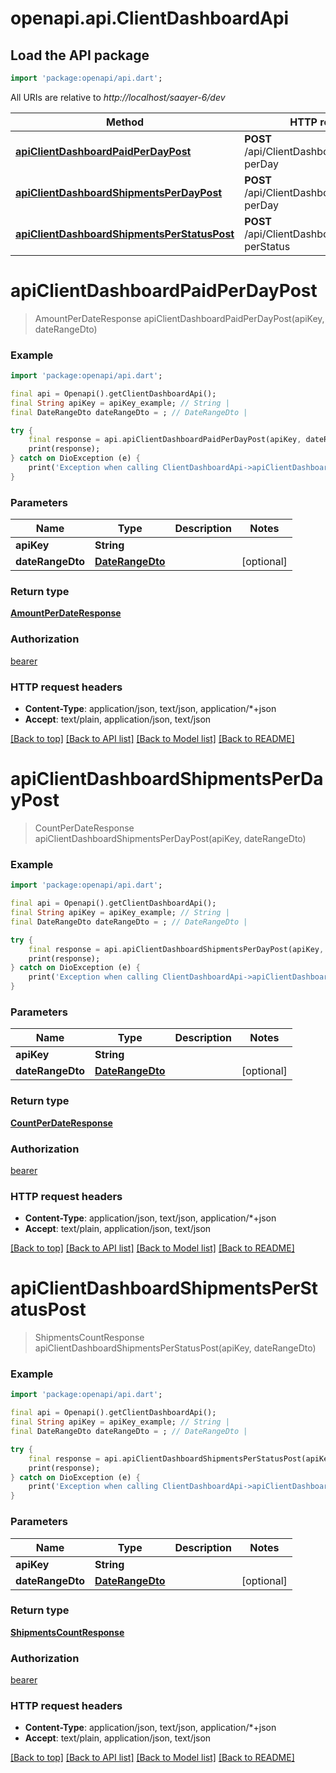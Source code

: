 # openapi.api.ClientDashboardApi

## Load the API package
```dart
import 'package:openapi/api.dart';
```

All URIs are relative to *http://localhost/saayer-6/dev*

Method | HTTP request | Description
------------- | ------------- | -------------
[**apiClientDashboardPaidPerDayPost**](ClientDashboardApi.md#apiclientdashboardpaidperdaypost) | **POST** /api/ClientDashboard/paid-perDay | 
[**apiClientDashboardShipmentsPerDayPost**](ClientDashboardApi.md#apiclientdashboardshipmentsperdaypost) | **POST** /api/ClientDashboard/shipments-perDay | 
[**apiClientDashboardShipmentsPerStatusPost**](ClientDashboardApi.md#apiclientdashboardshipmentsperstatuspost) | **POST** /api/ClientDashboard/shipments-perStatus | 


# **apiClientDashboardPaidPerDayPost**
> AmountPerDateResponse apiClientDashboardPaidPerDayPost(apiKey, dateRangeDto)



### Example
```dart
import 'package:openapi/api.dart';

final api = Openapi().getClientDashboardApi();
final String apiKey = apiKey_example; // String | 
final DateRangeDto dateRangeDto = ; // DateRangeDto | 

try {
    final response = api.apiClientDashboardPaidPerDayPost(apiKey, dateRangeDto);
    print(response);
} catch on DioException (e) {
    print('Exception when calling ClientDashboardApi->apiClientDashboardPaidPerDayPost: $e\n');
}
```

### Parameters

Name | Type | Description  | Notes
------------- | ------------- | ------------- | -------------
 **apiKey** | **String**|  | 
 **dateRangeDto** | [**DateRangeDto**](DateRangeDto.md)|  | [optional] 

### Return type

[**AmountPerDateResponse**](AmountPerDateResponse.md)

### Authorization

[bearer](../README.md#bearer)

### HTTP request headers

 - **Content-Type**: application/json, text/json, application/*+json
 - **Accept**: text/plain, application/json, text/json

[[Back to top]](#) [[Back to API list]](../README.md#documentation-for-api-endpoints) [[Back to Model list]](../README.md#documentation-for-models) [[Back to README]](../README.md)

# **apiClientDashboardShipmentsPerDayPost**
> CountPerDateResponse apiClientDashboardShipmentsPerDayPost(apiKey, dateRangeDto)



### Example
```dart
import 'package:openapi/api.dart';

final api = Openapi().getClientDashboardApi();
final String apiKey = apiKey_example; // String | 
final DateRangeDto dateRangeDto = ; // DateRangeDto | 

try {
    final response = api.apiClientDashboardShipmentsPerDayPost(apiKey, dateRangeDto);
    print(response);
} catch on DioException (e) {
    print('Exception when calling ClientDashboardApi->apiClientDashboardShipmentsPerDayPost: $e\n');
}
```

### Parameters

Name | Type | Description  | Notes
------------- | ------------- | ------------- | -------------
 **apiKey** | **String**|  | 
 **dateRangeDto** | [**DateRangeDto**](DateRangeDto.md)|  | [optional] 

### Return type

[**CountPerDateResponse**](CountPerDateResponse.md)

### Authorization

[bearer](../README.md#bearer)

### HTTP request headers

 - **Content-Type**: application/json, text/json, application/*+json
 - **Accept**: text/plain, application/json, text/json

[[Back to top]](#) [[Back to API list]](../README.md#documentation-for-api-endpoints) [[Back to Model list]](../README.md#documentation-for-models) [[Back to README]](../README.md)

# **apiClientDashboardShipmentsPerStatusPost**
> ShipmentsCountResponse apiClientDashboardShipmentsPerStatusPost(apiKey, dateRangeDto)



### Example
```dart
import 'package:openapi/api.dart';

final api = Openapi().getClientDashboardApi();
final String apiKey = apiKey_example; // String | 
final DateRangeDto dateRangeDto = ; // DateRangeDto | 

try {
    final response = api.apiClientDashboardShipmentsPerStatusPost(apiKey, dateRangeDto);
    print(response);
} catch on DioException (e) {
    print('Exception when calling ClientDashboardApi->apiClientDashboardShipmentsPerStatusPost: $e\n');
}
```

### Parameters

Name | Type | Description  | Notes
------------- | ------------- | ------------- | -------------
 **apiKey** | **String**|  | 
 **dateRangeDto** | [**DateRangeDto**](DateRangeDto.md)|  | [optional] 

### Return type

[**ShipmentsCountResponse**](ShipmentsCountResponse.md)

### Authorization

[bearer](../README.md#bearer)

### HTTP request headers

 - **Content-Type**: application/json, text/json, application/*+json
 - **Accept**: text/plain, application/json, text/json

[[Back to top]](#) [[Back to API list]](../README.md#documentation-for-api-endpoints) [[Back to Model list]](../README.md#documentation-for-models) [[Back to README]](../README.md)

